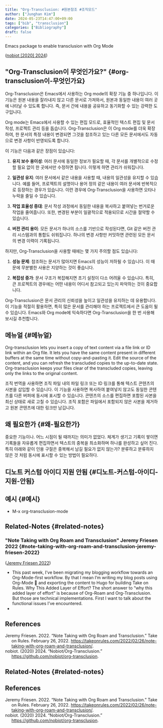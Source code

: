 ```yaml
---
title: "Org-Transclusion: #원본참조 #조직모드"
author: ["Junghan Kim"]
date: 2024-05-23T14:47:00+09:00
tags: ["bib", "transclusion"]
categories: ["Bibliography"]
draft: false
---
```


Emacs package to enable transclusion with Org Mode

<!--more-->

(<a href="#citeproc_bib_item_2">nobiot [2020] 2024</a>)


## "Org-Transclusion이 무엇인가요?" {#org-transclusion이-무엇인가요}

Org-Transclusion은 Emacs에서 사용하는 Org mode의 확장 기능 중 하나입니다. 이 기능은 원본 내용을 잘라내지 않고 다른 문서로 가져와서, 원본과 동일한 내용이 여러 곳에 나타날 수 있도록 합니다. 즉, 문서 간에 내용을 공유하고 동기화할 수 있는 강력한 도구입니다.

Org mode는 Emacs에서 사용할 수 있는 편집 모드로, 효율적인 텍스트 편집 및 문서 작성, 프로젝트 관리 등을 돕습니다. Org-Transclusion은 이 Org mode를 더욱 확장하여, 한 문서의 특정 내용이 변경되면 그것을 참조하고 있는 다른 모든 문서에서도 자동으로 변경 사항이 반영되도록 합니다.

이 기능은 다음과 같은 장점이 있습니다:

1.  ****유지 보수 용이성****: 여러 문서에 동일한 정보가 필요할 때, 각 문서를 개별적으로 수정할 필요 없이 한 곳에서만 수정하면 됩니다. 이렇게 하면 관리가 쉬워집니다.

2.  ****일관성 유지****: 여러 문서에서 같은 내용을 사용할 때, 내용의 일관성을 유지할 수 있습니다. 예를 들어, 프로젝트의 설명이나 용어 정의 같은 내용이 여러 문서에 반복적으로 등장하는 경우가 있습니다. 이런 경우에 Org-Transclusion을 사용하면 오타나 누락을 줄일 수 있습니다.

3.  ****작업 효율성 증대****: 문서 작성 과정에서 동일한 내용을 복사하고 붙여넣는 번거로운 작업을 줄여줍니다. 또한, 변경된 부분이 일괄적으로 적용되므로 시간을 절약할 수 있습니다.

4.  ****버전 관리 용이****: 모든 문서가 하나의 소스를 기반으로 작성된다면, Git 같은 버전 관리 시스템과의 통합도 쉬워집니다. 하나의 변경 사항만 커밋하면 관련된 모든 문서의 변경 이력이 기록됩니다.

하지만, Org-Transclusion을 사용할 때에는 몇 가지 주의할 점도 있습니다:

1.  ****성능 문제****: 참조하는 문서가 많아지면 Emacs의 성능이 저하될 수 있습니다. 이 때문에 무분별한 사용은 지양하는 것이 좋습니다.

2.  ****복잡성 증가****: 문서 구조가 복잡해지면 초기 설정이 다소 어려울 수 있습니다. 특히, 큰 프로젝트의 경우에는 어떤 내용이 어디서 참고되고 있는지 파악하는 것이 중요합니다.

Org-Transclusion은 문서 관리의 신뢰성을 높이고 일관성을 유지하는 데 유용합니다. 이 기능을 적절히 활용하면, 특히 많은 문서를 관리해야 하는 프로젝트에서 큰 도움이 될 수 있습니다. Emacs와 Org mode에 익숙하다면 Org-Transclusion을 한 번 사용해 보시길 추천합니다.


## 메뉴얼 {#메뉴얼}

Org-transclusion lets you insert a copy of text content via a file link or ID link within an Org file. It lets you have the same content present in different buffers at the same time without copy-and-pasting it. Edit the source of the content, and you can refresh the transcluded copies to the up-to-date state. Org-transclusion keeps your files clear of the transcluded copies, leaving only the links to the original content.

조직 번역을 사용하면 조직 파일 내의 파일 링크 또는 ID 링크를 통해 텍스트 콘텐츠의 사본을 삽입할 수 있습니다. 이 기능을 사용하면 복사하여 붙여넣지 않고도 동일한 콘텐츠를 다른 버퍼에 동시에 표시할 수 있습니다. 콘텐츠의 소스를 편집하면 포함된 사본을 최신 상태로 새로 고칠 수 있습니다. 조직 포함은 파일에서 포함되지 않은 사본을 제거하고 원본 콘텐츠에 대한 링크만 남깁니다.


## 왜 필요한가 {#왜-필요한가}

중요한 기능이나. 어느 시점이 될 때까지는 의미가 없었다. 체계가 생기고 기록이 쌓이면 기록들을 자유롭게 편집하면서 텍스트의 중복을 최소화하며 하나를 완성하고 싶어 진다. 특히 아래와 같이 인용 구절은 중복해서 남길 필요가 없지 않는가? 분류하고 분류하지 않은 것 처럼 동시에 표시할 수 있는 방법이 필요하다.


## 디노트 커스텀 아이디 지원 안됨 {#디노트-커스텀-아이디-지원-안됨}


## 예시 {#예시}

-   M-x org-transclusion-mode


## Related-Notes {#related-notes}


### "Note Taking with Org Roam and Transclusion" Jeremy Friesen 2022 {#note-taking-with-org-roam-and-transclusion-jeremy-friesen-2022}

(<a href="#citeproc_bib_item_1">Jeremy Friesen 2022</a>)

-   This past week, I’ve been migrating my blogging workflow towards an Org-Mode-first workflow. By that I mean I’m writing my blog posts using Org-Mode 📖 and exporting the content to Hugo for building Take on Rules. Why This Added Layer of Effort? The short answer to “why this added layer of effort” is because of Org-Roam and Org-Transclusion. But those are technical implementations. First I want to talk about the functional issues I’ve encountered.
-

## References

<style>.csl-entry{text-indent: -1.5em; margin-left: 1.5em;}</style><div class="csl-bib-body">
  <div class="csl-entry"><a id="citeproc_bib_item_1"></a>Jeremy Friesen. 2022. “Note Taking with Org Roam and Transclusion.” Take on Rules. February 26, 2022. <a href="https://takeonrules.com/2022/02/26/note-taking-with-org-roam-and-transclusion/">https://takeonrules.com/2022/02/26/note-taking-with-org-roam-and-transclusion/</a>.</div>
  <div class="csl-entry"><a id="citeproc_bib_item_2"></a>nobiot. (2020) 2024. “Nobiot/Org-Transclusion.” <a href="https://github.com/nobiot/org-transclusion">https://github.com/nobiot/org-transclusion</a>.</div>
</div>


## Related-Notes {#related-notes}

## References

<style>.csl-entry{text-indent: -1.5em; margin-left: 1.5em;}</style><div class="csl-bib-body">
  <div class="csl-entry"><a id="citeproc_bib_item_1"></a>Jeremy Friesen. 2022. “Note Taking with Org Roam and Transclusion.” Take on Rules. February 26, 2022. <a href="https://takeonrules.com/2022/02/26/note-taking-with-org-roam-and-transclusion/">https://takeonrules.com/2022/02/26/note-taking-with-org-roam-and-transclusion/</a>.</div>
  <div class="csl-entry"><a id="citeproc_bib_item_2"></a>nobiot. (2020) 2024. “Nobiot/Org-Transclusion.” <a href="https://github.com/nobiot/org-transclusion">https://github.com/nobiot/org-transclusion</a>.</div>
</div>
